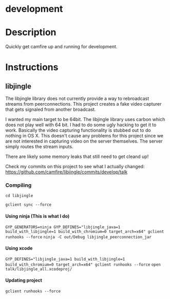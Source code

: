 development
===========

# Description

Quickly get camfire up and running for development.

# Instructions

## libjingle

The libjingle library does not currently provide a way to rebroadcast streams from peerconnections. This project creates
a fake video capturer that gets signaled from another broadcast.

I wanted my main target to be 64bit. The libjingle library uses carbon which does not play well with 64 bit. I had to
do some ugly hacking to get it to work. Basically the video capturing functionality is stubbed out to do nothing in OS X.
This doesn't cause any problems for this project since we are not interested in capturing video on the server themselves.
The server simply routes the stream inputs.

There are likely some memory leaks that still need to get cleand up!

Check my commits on this project to see what I actually changed:
https://github.com/camfire/libjingle/commits/develop/talk

### Compiling
`cd libjingle`

`gclient sync --force`

#### Using ninja (This is what I do)
`GYP_GENERATORS=ninja GYP_DEFINES="libjingle_java=1 build_with_libjingle=1 build_with_chromium=0 target_arch=x64" gclient runhooks --force`
`ninja -C out/Debug libjingle_peerconnection_jar`

#### Using xcode
`GYP_DEFINES="libjingle_java=1 build_with_libjingle=1 build_with_chromium=0 target_arch=x64" gclient runhooks --force`
`open talk/libjingle_all.xcodeproj/`

#### Updating project
`gclient runhooks --force`
